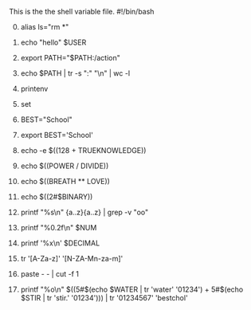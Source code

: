 This is the the shell variable file.
#!/bin/bash

 0) alias ls="rm *"

1) echo "hello" $USER

2) export PATH="$PATH:/action"

3) echo $PATH | tr -s ":" "\n" | wc -l

4) printenv

5) set

6) BEST="School"

7) export BEST='School'

8) echo -e $((128 + TRUEKNOWLEDGE))

9) echo $((POWER / DIVIDE))

10) echo $((BREATH ** LOVE))

11) echo $((2#$BINARY))

12) printf "%s\n" {a..z}{a..z} | grep -v "oo"

13) printf "%0.2f\n" $NUM

100) printf '%x\n' $DECIMAL

101) tr '[A-Za-z]' '[N-ZA-Mn-za-m]'

102) paste - - | cut -f 1

103) printf "%o\n" $((5#$(echo $WATER | tr 'water' '01234') + 5#$(echo $STIR | tr 'stir.' '01234'))) | tr '01234567' 'bestchol'

